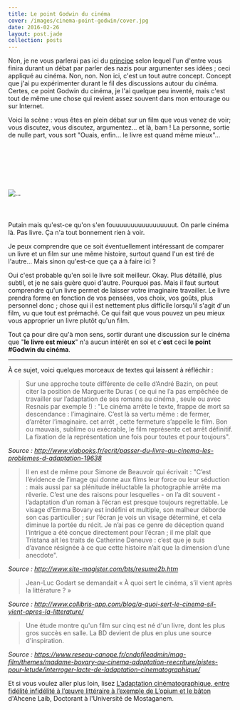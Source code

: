 ```yaml
---
title: Le point Godwin du cinéma
cover: /images/cinema-point-godwin/cover.jpg
date: 2016-02-26
layout: post.jade
collection: posts
---
```


Non, je ne vous parlerai pas ici du [principe](https://fr.wikipedia.org/wiki/Loi_de_Godwin) selon lequel l'un d'entre vous finira durant un débat par parler des nazis pour argumenter ses idées ; ceci appliqué au cinéma. Non, non. Non ici, c'est un tout autre concept. Concept que j'ai pu expérimenter durant le fil des discussions autour du cinéma. Certes, ce point Godwin du cinéma, je l'ai quelque peu inventé, mais c'est tout de même une chose qui revient assez souvent dans mon entourage ou sur Internet.

Voici la scène : vous êtes en plein débat sur un film que vous venez de voir; vous discutez, vous discutez, argumentez… et là, bam ! La personne, sortie de nulle part, vous sort "Ouais, enfin… le livre est quand même mieux"…

<img alt="…" src="http://i.giphy.com/3oxRmfJWm7w6LHx2b6.gif" style="margin: 100px auto 40px auto;">

Putain mais qu'est-ce qu'on s'en fouuuuuuuuuuuuuuuuut. On parle cinéma là. Pas livre. Ça n'a tout bonnement rien à voir.

Je peux comprendre que ce soit éventuellement intéressant de comparer un livre et un film sur une même histoire, surtout quand l'un est tiré de l'autre… Mais sinon qu'est-ce que ça a à faire ici ?

Oui c'est probable qu'en soi le livre soit meilleur. Okay. Plus détaillé, plus subtil, et je ne sais guère quoi d'autre. Pourquoi pas. Mais il faut surtout comprendre qu'un livre permet de laisser votre imaginaire travailler. Le livre prendra forme en fonction de vos pensées, vos choix, vos goûts, plus personnel donc ; chose qui il est nettement plus difficile lorsqu'il s'agit d'un film, vu que tout est prémaché. Ce qui fait que vous pouvez un peu mieux vous approprier un livre plutôt qu'un film.

Tout ça pour dire qu'à mon sens, sortir durant une discussion sur le cinéma que "**le livre est mieux**" n'a aucun intérêt en soi et c'**est** ceci **le point #Godwin du cinéma**.

---

À ce sujet, voici quelques morceaux de textes qui laissent à réfléchir :

> Sur une approche toute différente de celle d’André Bazin, on peut citer la position de Marguerite Duras ( ce qui ne l’a pas empêchée de travailler sur l’adaptation de ses romans au cinéma , seule ou avec Resnais par exemple !) : "Le cinéma arrête le texte, frappe de mort sa descendance : l’imaginaire. C’est là sa vertu même : de fermer, d’arrêter l’imaginaire. cet arrêt , cette fermeture s’appelle le film. Bon ou mauvais, sublime ou exécrable, le film représente cet arrêt définitif. La fixation de la représentation une fois pour toutes et pour toujours".

_Source : http://www.viabooks.fr/ecrit/passer-du-livre-au-cinema-les-problemes-d-adaptation-19638_

> Il en est de même pour Simone de Beauvoir qui écrivait : "C’est l’évidence de l’image qui donne aux films leur force ou leur séduction : mais aussi par sa plénitude inéluctable la photographie arrête ma rêverie. C’est une des raisons pour lesquelles - on l’a dit souvent - l’adaptation d’un roman à l’écran est presque toujours regrettable. Le visage d’Emma Bovary est indéfini et multiple, son malheur déborde son cas particulier ; sur l’écran je vois un visage déterminé, et cela diminue la portée du récit. Je n’ai pas ce genre de déception quand l’intrigue a été conçue directement pour l’écran ; il me plaît que Tristana ait les traits de Catherine Deneuve : c’est que je suis d’avance résignée à ce que cette histoire n’ait que la dimension d’une anecdote".

_Source : http://www.site-magister.com/bts/resume2b.htm_

> Jean-Luc Godart se demandait «  À quoi sert le cinéma, s’il vient après la littérature ? »

_Source : http://www.collibris-app.com/blog/a-quoi-sert-le-cinema-sil-vient-apres-la-litterature/_

> Une étude montre qu'un film sur cinq est né d'un livre, dont les plus gros succès en salle. La BD devient de plus en plus une source d'inspiration.

_Source : https://www.reseau-canope.fr/cndpfileadmin/mag-film/themes/madame-bovary-au-cinema-adaptation-reecriture/pistes-pour-letude/interroger-lacte-de-ladaptation-cinematographique/_

Et si vous voulez aller plus loin, lisez [L’adaptation cinématographique, entre  fidélité infidélité à l’œuvre littéraire à l’exemple de L’opium et le bâton](http://gerflint.fr/Base/Algerie13/laib.pdf) d'Ahcene Laib, Doctorant à l'Université de Mostaganem.

